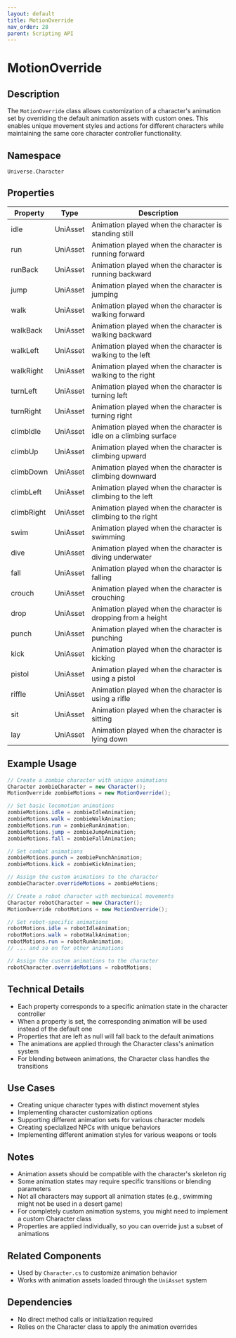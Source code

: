 ```yaml
---
layout: default
title: MotionOverride
nav_order: 28
parent: Scripting API
---
```

# MotionOverride

## Description
The `MotionOverride` class allows customization of a character's animation set by overriding the default animation assets with custom ones. This enables unique movement styles and actions for different characters while maintaining the same core character controller functionality.

## Namespace
`Universe.Character`

## Properties
| Property | Type | Description |
|----------|------|-------------|
| idle | UniAsset | Animation played when the character is standing still |
| run | UniAsset | Animation played when the character is running forward |
| runBack | UniAsset | Animation played when the character is running backward |
| jump | UniAsset | Animation played when the character is jumping |
| walk | UniAsset | Animation played when the character is walking forward |
| walkBack | UniAsset | Animation played when the character is walking backward |
| walkLeft | UniAsset | Animation played when the character is walking to the left |
| walkRight | UniAsset | Animation played when the character is walking to the right |
| turnLeft | UniAsset | Animation played when the character is turning left |
| turnRight | UniAsset | Animation played when the character is turning right |
| climbIdle | UniAsset | Animation played when the character is idle on a climbing surface |
| climbUp | UniAsset | Animation played when the character is climbing upward |
| climbDown | UniAsset | Animation played when the character is climbing downward |
| climbLeft | UniAsset | Animation played when the character is climbing to the left |
| climbRight | UniAsset | Animation played when the character is climbing to the right |
| swim | UniAsset | Animation played when the character is swimming |
| dive | UniAsset | Animation played when the character is diving underwater |
| fall | UniAsset | Animation played when the character is falling |
| crouch | UniAsset | Animation played when the character is crouching |
| drop | UniAsset | Animation played when the character is dropping from a height |
| punch | UniAsset | Animation played when the character is punching |
| kick | UniAsset | Animation played when the character is kicking |
| pistol | UniAsset | Animation played when the character is using a pistol |
| riffle | UniAsset | Animation played when the character is using a rifle |
| sit | UniAsset | Animation played when the character is sitting |
| lay | UniAsset | Animation played when the character is lying down |

## Example Usage
```csharp
// Create a zombie character with unique animations
Character zombieCharacter = new Character();
MotionOverride zombieMotions = new MotionOverride();

// Set basic locomotion animations
zombieMotions.idle = zombieIdleAnimation;
zombieMotions.walk = zombieWalkAnimation;
zombieMotions.run = zombieRunAnimation;
zombieMotions.jump = zombieJumpAnimation;
zombieMotions.fall = zombieFallAnimation;

// Set combat animations
zombieMotions.punch = zombiePunchAnimation;
zombieMotions.kick = zombieKickAnimation;

// Assign the custom animations to the character
zombieCharacter.overrideMotions = zombieMotions;

// Create a robot character with mechanical movements
Character robotCharacter = new Character();
MotionOverride robotMotions = new MotionOverride();

// Set robot-specific animations
robotMotions.idle = robotIdleAnimation;
robotMotions.walk = robotWalkAnimation;
robotMotions.run = robotRunAnimation;
// ... and so on for other animations

// Assign the custom animations to the character
robotCharacter.overrideMotions = robotMotions;
```

## Technical Details
- Each property corresponds to a specific animation state in the character controller
- When a property is set, the corresponding animation will be used instead of the default one
- Properties that are left as null will fall back to the default animations
- The animations are applied through the Character class's animation system
- For blending between animations, the Character class handles the transitions

## Use Cases
- Creating unique character types with distinct movement styles
- Implementing character customization options
- Supporting different animation sets for various character models
- Creating specialized NPCs with unique behaviors
- Implementing different animation styles for various weapons or tools

## Notes
- Animation assets should be compatible with the character's skeleton rig
- Some animation states may require specific transitions or blending parameters
- Not all characters may support all animation states (e.g., swimming might not be used in a desert game)
- For completely custom animation systems, you might need to implement a custom Character class
- Properties are applied individually, so you can override just a subset of animations

## Related Components
- Used by `Character.cs` to customize animation behavior
- Works with animation assets loaded through the `UniAsset` system

## Dependencies
- No direct method calls or initialization required
- Relies on the Character class to apply the animation overrides
